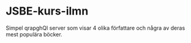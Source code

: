 # JSBE-kurs-ilmn
Simpel qrapghQl server som visar 4 olika författare och några av deras mest populära böcker.
